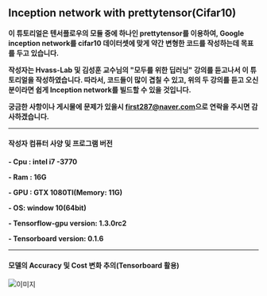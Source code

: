 ## Inception network with prettytensor(Cifar10)
**이 튜토리얼은 텐서플로우의 모듈 중에 하나인 prettytensor를 이용하여, Google inception network를 cifar10 데이터셋에 맞게 약간 변형한 코드를 작성하는데 목표를 두고 있습니다.**

**작성자는 Hvass-Lab 및 김성훈 교수님의 "모두를 위한 딥러닝" 강의를 듣고나서 이 튜토리얼을 작성하였습니다. 따라서, 코드들이 많이 겹칠 수 있고, 위의 두 강의를 듣고 오신 분이라면 쉽게 Inception network를 빌드할 수 있을 것입니다.**

**궁금한 사항이나 게시물에 문제가 있을시 <first287@naver.com>으로 연락을 주시면 감사하겠습니다.**
_ _ _
#### 작성자 컴퓨터 사양 및 프로그램 버전
**- Cpu : intel i7 -3770**

**- Ram : 16G**

**- GPU : GTX 1080TI(Memory: 11G)**

**- OS: window 10(64bit)**

**- Tensorflow-gpu version:  1.3.0rc2**

**- Tensorboard version: 0.1.6**
_ _ _

#### 모델의 Accuracy 및 Cost 변화 추의(Tensorboard 활용)
![이미지](C:\Users\MinGuk\Desktop\6006-.svg)
